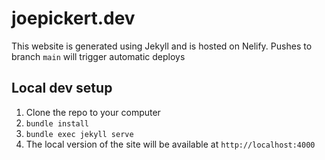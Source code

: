 # joepickert.dev
This website is generated using Jekyll and is hosted on Nelify. Pushes to branch `main` will trigger automatic deploys

## Local dev setup
1. Clone the repo to your computer
2. `bundle install`
3. `bundle exec jekyll serve`
4. The local version of the site will be available at `http://localhost:4000`